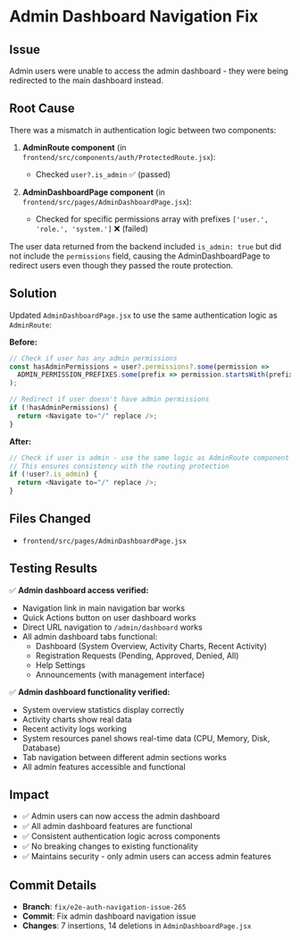 # Admin Dashboard Navigation Fix

## Issue
Admin users were unable to access the admin dashboard - they were being redirected to the main dashboard instead.

## Root Cause
There was a mismatch in authentication logic between two components:

1. **AdminRoute component** (in `frontend/src/components/auth/ProtectedRoute.jsx`):
   - Checked `user?.is_admin` ✅ (passed)

2. **AdminDashboardPage component** (in `frontend/src/pages/AdminDashboardPage.jsx`):
   - Checked for specific permissions array with prefixes `['user.', 'role.', 'system.']` ❌ (failed)

The user data returned from the backend included `is_admin: true` but did not include the `permissions` field, causing the AdminDashboardPage to redirect users even though they passed the route protection.

## Solution
Updated `AdminDashboardPage.jsx` to use the same authentication logic as `AdminRoute`:

**Before:**
```javascript
// Check if user has any admin permissions
const hasAdminPermissions = user?.permissions?.some(permission =>
  ADMIN_PERMISSION_PREFIXES.some(prefix => permission.startsWith(prefix))
);

// Redirect if user doesn't have admin permissions
if (!hasAdminPermissions) {
  return <Navigate to="/" replace />;
}
```

**After:**
```javascript
// Check if user is admin - use the same logic as AdminRoute component
// This ensures consistency with the routing protection
if (!user?.is_admin) {
  return <Navigate to="/" replace />;
}
```

## Files Changed
- `frontend/src/pages/AdminDashboardPage.jsx`

## Testing Results
✅ **Admin dashboard access verified:**
- Navigation link in main navigation bar works
- Quick Actions button on user dashboard works  
- Direct URL navigation to `/admin/dashboard` works
- All admin dashboard tabs functional:
  - Dashboard (System Overview, Activity Charts, Recent Activity)
  - Registration Requests (Pending, Approved, Denied, All)
  - Help Settings
  - Announcements (with management interface)

✅ **Admin dashboard functionality verified:**
- System overview statistics display correctly
- Activity charts show real data
- Recent activity logs working
- System resources panel shows real-time data (CPU, Memory, Disk, Database)
- Tab navigation between different admin sections works
- All admin features accessible and functional

## Impact
- ✅ Admin users can now access the admin dashboard
- ✅ All admin dashboard features are functional
- ✅ Consistent authentication logic across components
- ✅ No breaking changes to existing functionality
- ✅ Maintains security - only admin users can access admin features

## Commit Details
- **Branch**: `fix/e2e-auth-navigation-issue-265`
- **Commit**: Fix admin dashboard navigation issue
- **Changes**: 7 insertions, 14 deletions in `AdminDashboardPage.jsx`
